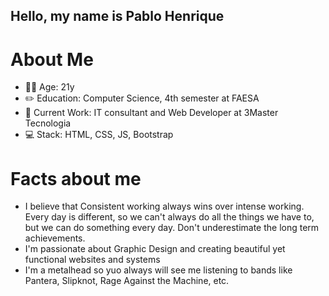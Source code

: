 ## Hello, my name is Pablo Henrique

<!--
**pablo-pmoura/pablo-pmoura** is a ✨ _special_ ✨ repository because its `README.md` (this file) appears on your GitHub profile.

-->
# About Me
- 🙋‍♂️ Age: 21y
- ✏️ Education: Computer Science, 4th semester at FAESA
- 💼 Current Work: IT consultant and Web Developer at 3Master Tecnologia
- 💻 Stack: HTML, CSS, JS, Bootstrap

# Facts about me
- I believe that Consistent working always wins over intense working. Every day is different, so we can't always do all the things we have to, but we can do something every day. Don't underestimate the long term achievements.
- I'm passionate about Graphic Design and creating beautiful yet functional websites and systems
- I'm a metalhead so yuo always will see me listening to bands like Pantera, Slipknot, Rage Against the Machine, etc.
